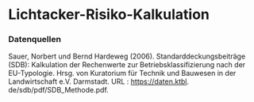 # Lichtacker-Risiko-Kalkulation


### Datenquellen

Sauer, Norbert und Bernd Hardeweg (2006). Standarddeckungsbeiträge (SDB): Kalkulation der
Rechenwerte zur Betriebsklassifizierung nach der EU-Typologie. Hrsg. von Kuratorium für
Technik und Bauwesen in der Landwirtschaft e.V. Darmstadt. URL : https://daten.ktbl.
de/sdb/pdf/SDB_Methode.pdf.
